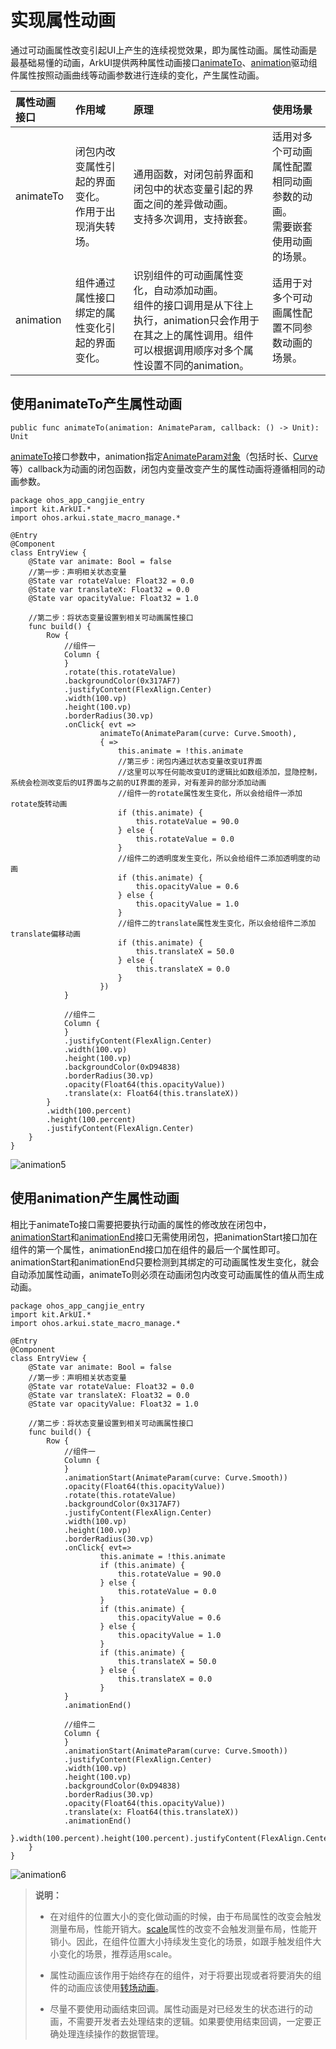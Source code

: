 # 实现属性动画

通过可动画属性改变引起UI上产生的连续视觉效果，即为属性动画。属性动画是最基础易懂的动画，ArkUI提供两种属性动画接口[animateTo](../../../API_Reference/source_zh_cn/arkui-cj/cj-animation-animateto.md)、[animation](../../../API_Reference/source_zh_cn/arkui-cj/cj-animation-animation.md)驱动组件属性按照动画曲线等动画参数进行连续的变化，产生属性动画。

|属性动画接口|作用域|原理|使用场景|
|:---|:---|:---|:---|
|animateTo|闭包内改变属性引起的界面变化。<br/>作用于出现消失转场。|通用函数，对闭包前界面和闭包中的状态变量引起的界面之间的差异做动画。<br/>支持多次调用，支持嵌套。|适用对多个可动画属性配置相同动画参数的动画。<br/>需要嵌套使用动画的场景。|
|animation|组件通过属性接口绑定的属性变化引起的界面变化。|识别组件的可动画属性变化，自动添加动画。<br/>组件的接口调用是从下往上执行，animation只会作用于在其之上的属性调用。组件可以根据调用顺序对多个属性设置不同的animation。|适用于对多个可动画属性配置不同参数动画的场景。|

## 使用animateTo产生属性动画


```cangjie
public func animateTo(animation: AnimateParam, callback: () -> Unit): Unit
```

[animateTo](../../../API_Reference/source_zh_cn/arkui-cj/cj-animation-animateto.md)接口参数中，animation指定[AnimateParam对象](../../../API_Reference/source_zh_cn/arkui-cj/cj-animation-animateto.md#struct-animateparam)（包括时长、[Curve](../../../API_Reference/source_zh_cn/arkui-cj/cj-common-types.md#enum-curve)等）callback为动画的闭包函数，闭包内变量改变产生的属性动画将遵循相同的动画参数。

 <!-- run -->

```cangjie
package ohos_app_cangjie_entry
import kit.ArkUI.*
import ohos.arkui.state_macro_manage.*

@Entry
@Component
class EntryView {
    @State var animate: Bool = false
    //第一步：声明相关状态变量
    @State var rotateValue: Float32 = 0.0
    @State var translateX: Float32 = 0.0
    @State var opacityValue: Float32 = 1.0

    //第二步：将状态变量设置到相关可动画属性接口
    func build() {
        Row {
            //组件一
            Column {
            }
            .rotate(this.rotateValue)
            .backgroundColor(0x317AF7)
            .justifyContent(FlexAlign.Center)
            .width(100.vp)
            .height(100.vp)
            .borderRadius(30.vp)
            .onClick{ evt =>
                    animateTo(AnimateParam(curve: Curve.Smooth),
                    { =>
                        this.animate = !this.animate
                        //第三步：闭包内通过状态变量改变UI界面
                        //这里可以写任何能改变UI的逻辑比如数组添加，显隐控制，系统会检测改变后的UI界面与之前的UI界面的差异，对有差异的部分添加动画
                        //组件一的rotate属性发生变化，所以会给组件一添加rotate旋转动画
                        if (this.animate) {
                            this.rotateValue = 90.0
                        } else {
                            this.rotateValue = 0.0
                        }
                        //组件二的透明度发生变化，所以会给组件二添加透明度的动画
                        if (this.animate) {
                            this.opacityValue = 0.6
                        } else {
                            this.opacityValue = 1.0
                        }
                        //组件二的translate属性发生变化，所以会给组件二添加translate偏移动画
                        if (this.animate) {
                            this.translateX = 50.0
                        } else {
                            this.translateX = 0.0
                        }
                    })
            }

            //组件二
            Column {
            }
            .justifyContent(FlexAlign.Center)
            .width(100.vp)
            .height(100.vp)
            .backgroundColor(0xD94838)
            .borderRadius(30.vp)
            .opacity(Float64(this.opacityValue))
            .translate(x: Float64(this.translateX))
        }
        .width(100.percent)
        .height(100.percent)
        .justifyContent(FlexAlign.Center)
    }
}
```

![animation5](./figures/animation5.gif)

## 使用animation产生属性动画

相比于animateTo接口需要把要执行动画的属性的修改放在闭包中，[animationStart](../../../API_Reference/source_zh_cn/arkui-cj/cj-animation-animation.md#func-animationstart)和[animationEnd](../../../API_Reference/source_zh_cn/arkui-cj/cj-animation-animation.md#func-animationend)接口无需使用闭包，把animationStart接口加在组件的第一个属性，animationEnd接口加在组件的最后一个属性即可。animationStart和animationEnd只要检测到其绑定的可动画属性发生变化，就会自动添加属性动画，animateTo则必须在动画闭包内改变可动画属性的值从而生成动画。

 <!-- run -->

```cangjie
package ohos_app_cangjie_entry
import kit.ArkUI.*
import ohos.arkui.state_macro_manage.*

@Entry
@Component
class EntryView {
    @State var animate: Bool = false
    //第一步：声明相关状态变量
    @State var rotateValue: Float32 = 0.0
    @State var translateX: Float32 = 0.0
    @State var opacityValue: Float32 = 1.0

    //第二步：将状态变量设置到相关可动画属性接口
    func build() {
        Row {
            //组件一
            Column {
            }
            .animationStart(AnimateParam(curve: Curve.Smooth))
            .opacity(Float64(this.opacityValue))
            .rotate(this.rotateValue)
            .backgroundColor(0x317AF7)
            .justifyContent(FlexAlign.Center)
            .width(100.vp)
            .height(100.vp)
            .borderRadius(30.vp)
            .onClick{ evt=>
                    this.animate = !this.animate
                    if (this.animate) {
                        this.rotateValue = 90.0
                    } else {
                        this.rotateValue = 0.0
                    }
                    if (this.animate) {
                        this.opacityValue = 0.6
                    } else {
                        this.opacityValue = 1.0
                    }
                    if (this.animate) {
                        this.translateX = 50.0
                    } else {
                        this.translateX = 0.0
                    }
            }
            .animationEnd()

            //组件二
            Column {
            }
            .animationStart(AnimateParam(curve: Curve.Smooth))
            .justifyContent(FlexAlign.Center)
            .width(100.vp)
            .height(100.vp)
            .backgroundColor(0xD94838)
            .borderRadius(30.vp)
            .opacity(Float64(this.opacityValue))
            .translate(x: Float64(this.translateX))
            .animationEnd()
        }.width(100.percent).height(100.percent).justifyContent(FlexAlign.Center)
    }
}
```

![animation6](./figures/animation6.gif)

> **说明：**
>
> - 在对组件的位置大小的变化做动画的时候，由于布局属性的改变会触发测量布局，性能开销大。[scale](../../../API_Reference/source_zh_cn/arkui-cj/cj-universal-attribute-transform.md#func-scalefloat32-float32-float32-length-length)属性的改变不会触发测量布局，性能开销小。因此，在组件位置大小持续发生变化的场景，如跟手触发组件大小变化的场景，推荐适用scale。
>
> - 属性动画应该作用于始终存在的组件，对于将要出现或者将要消失的组件的动画应该使用[转场动画](./cj-transition-overview.md)。
>
> - 尽量不要使用动画结束回调。属性动画是对已经发生的状态进行的动画，不需要开发者去处理结束的逻辑。如果要使用结束回调，一定要正确处理连续操作的数据管理。
